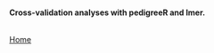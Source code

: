 #### Cross-validation analyses with pedigreeR and lmer.


```R

```

[Home](https://github.com/Rpedigree/pedigreeR)
 
